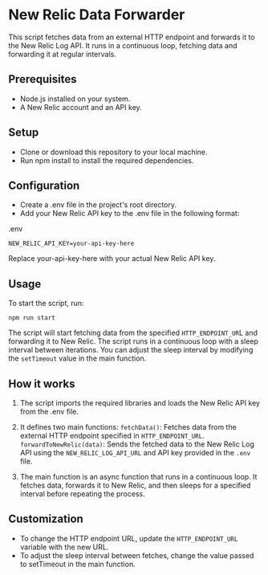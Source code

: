 # New Relic Data Forwarder

This script fetches data from an external HTTP endpoint and forwards it to the New Relic Log API. It runs in a continuous loop, fetching data and forwarding it at regular intervals.

## Prerequisites

- Node.js installed on your system.
- A New Relic account and an API key.

## Setup

- Clone or download this repository to your local machine.
- Run npm install to install the required dependencies.

## Configuration

- Create a .env file in the project's root directory.
- Add your New Relic API key to the .env file in the following format:

.env

```
NEW_RELIC_API_KEY=your-api-key-here
```

Replace your-api-key-here with your actual New Relic API key.

## Usage

To start the script, run:

```
npm run start
```

The script will start fetching data from the specified `HTTP_ENDPOINT_UR`L and forwarding it to New Relic. The script runs in a continuous loop with a sleep interval between iterations. You can adjust the sleep interval by modifying the `setTimeout` value in the main function.

## How it works

1. The script imports the required libraries and loads the New Relic API key from the .env file.

2. It defines two main functions:
   `fetchData()`: Fetches data from the external HTTP endpoint specified in `HTTP_ENDPOINT_URL`.
   `forwardToNewRelic(data)`: Sends the fetched data to the New Relic Log API using the `NEW_RELIC_LOG_API_URL` and API key provided in the `.env` file.

3. The main function is an async function that runs in a continuous loop. It fetches data, forwards it to New Relic, and then sleeps for a specified interval before repeating the process.

## Customization

- To change the HTTP endpoint URL, update the `HTTP_ENDPOINT_URL` variable with the new URL.
- To adjust the sleep interval between fetches, change the value passed to setTimeout in the main function.
